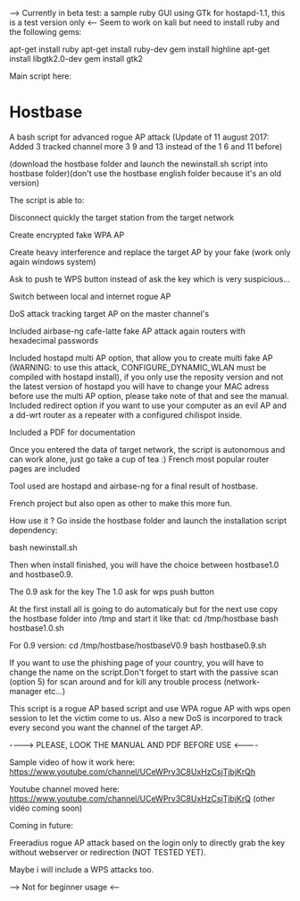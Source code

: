 
--> Currently in beta test: a sample ruby GUI using GTk for hostapd-1.1, this is a test version only <--
Seem to work on kali but need to install ruby and the following gems:

apt-get install ruby
apt-get install ruby-dev
gem install highline
apt-get install libgtk2.0-dev
gem install gtk2


Main script here:
# Hostbase
A bash script for advanced rogue AP attack (Update of 11 august 2017: Added 3 tracked channel more 3 9 and 13 instead of the 1 6 and 11 before)

(download the hostbase folder and launch the newinstall.sh script into hostbase folder)(don't use the hostbase english folder because it's an old version)

The script is able to:

Disconnect quickly the target station from the target network

Create encrypted fake WPA AP

Create heavy interference and replace the target AP by your fake (work only again windows system)

Ask to push te WPS button instead of ask the key which is very suspicious...

Switch between local and internet rogue AP

DoS attack tracking target AP on the master channel's


Included airbase-ng cafe-latte fake AP attack again routers with hexadecimal passwords

Included hostapd multi AP option, that allow you to create multi fake AP (WARNING: to use this attack, CONFIGURE_DYNAMIC_WLAN must be compiled with hostapd install), if you only use the reposity version and not the latest version of hostapd you will have to change your MAC adress before use the multi AP option, please take note of that and see the manual.
Included redirect option if you want to use your computer as an evil AP and a dd-wrt router as a repeater with a configured chilispot inside.

Included a PDF for documentation

Once you entered the data of target network, the script is autonomous and can work alone, just go take a cup of tea :)
French most popular router pages are included

Tool used are hostapd and airbase-ng for a final result of hostbase.

French project but also open as other to make this more fun.

How use it ?
Go inside the hostbase folder and launch the installation script dependency:

bash newinstall.sh

Then when install finished, you will have the choice between hostbase1.0 and hostbase0.9.

The 0.9 ask for the key
The 1.0 ask for wps push button

At the first install all is going to do automaticaly but for the next use copy the hostbase folder into /tmp and start it like that:
cd /tmp/hostbase
bash hostbase1.0.sh

For 0.9 version:
cd /tmp/hostbase/hostbaseV0.9
bash hostbase0.9.sh

If you want to use the phishing page of your country, you will have to change the name on the script.Don't forget to start with the passive scan (option 5) for scan around and for kill any trouble process (network-manager etc...)

This script is a rogue AP based script and use WPA rogue AP with wps open session to let the victim come to us.
Also a new DoS is incorpored to track every second you want the channel of the target AP.




----> PLEASE, LOOK THE MANUAL AND PDF BEFORE USE <----

Sample video of how it work here:
https://www.youtube.com/channel/UCeWPrv3C8UxHzCsjTjbjKrQh

Youtube channel moved here:
https://www.youtube.com/channel/UCeWPrv3C8UxHzCsjTjbjKrQ  (other vidéo coming soon)


Coming in future:

Freeradius rogue AP attack based on the login only to directly grab the key without webserver or redirection (NOT TESTED YET).

Maybe i will include a WPS attacks too.

--> Not for beginner usage <--

